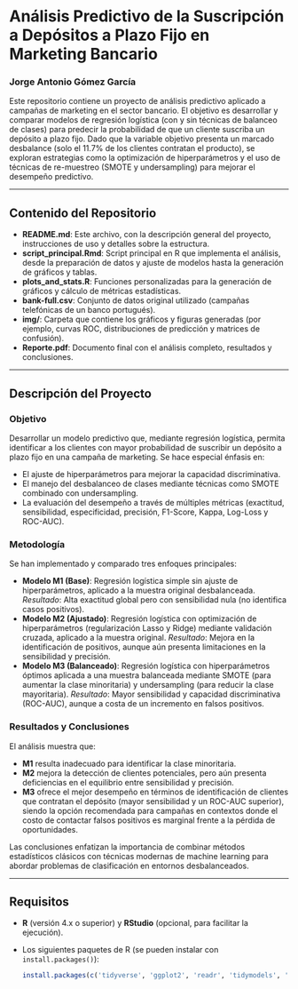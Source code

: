 # Análisis Predictivo de la Suscripción a Depósitos a Plazo Fijo en Marketing Bancario

### Jorge Antonio Gómez García

Este repositorio contiene un proyecto de análisis predictivo aplicado a campañas de marketing en el sector bancario. El objetivo es desarrollar y comparar modelos de regresión logística (con y sin técnicas de balanceo de clases) para predecir la probabilidad de que un cliente suscriba un depósito a plazo fijo. Dado que la variable objetivo presenta un marcado desbalance (solo el 11.7% de los clientes contratan el producto), se exploran estrategias como la optimización de hiperparámetros y el uso de técnicas de re-muestreo (SMOTE y undersampling) para mejorar el desempeño predictivo.

---

## Contenido del Repositorio

- **README.md**: Este archivo, con la descripción general del proyecto, instrucciones de uso y detalles sobre la estructura.
- **script_principal.Rmd**: Script principal en R que implementa el análisis, desde la preparación de datos y ajuste de modelos hasta la generación de gráficos y tablas.
- **plots_and_stats.R**: Funciones personalizadas para la generación de gráficos y cálculo de métricas estadísticas.
- **bank-full.csv**: Conjunto de datos original utilizado (campañas telefónicas de un banco portugués).
- **img/**: Carpeta que contiene los gráficos y figuras generadas (por ejemplo, curvas ROC, distribuciones de predicción y matrices de confusión).
- **Reporte.pdf**: Documento final con el análisis completo, resultados y conclusiones.

---

## Descripción del Proyecto

### Objetivo

Desarrollar un modelo predictivo que, mediante regresión logística, permita identificar a los clientes con mayor probabilidad de suscribir un depósito a plazo fijo en una campaña de marketing. Se hace especial énfasis en:

- El ajuste de hiperparámetros para mejorar la capacidad discriminativa.
- El manejo del desbalanceo de clases mediante técnicas como SMOTE combinado con undersampling.
- La evaluación del desempeño a través de múltiples métricas (exactitud, sensibilidad, especificidad, precisión, F1-Score, Kappa, Log-Loss y ROC-AUC).

### Metodología

Se han implementado y comparado tres enfoques principales:

- **Modelo M1 (Base)**: Regresión logística simple sin ajuste de hiperparámetros, aplicado a la muestra original desbalanceada. *Resultado*: Alta exactitud global pero con sensibilidad nula (no identifica casos positivos).
- **Modelo M2 (Ajustado)**: Regresión logística con optimización de hiperparámetros (regularización Lasso y Ridge) mediante validación cruzada, aplicado a la muestra original. *Resultado*: Mejora en la identificación de positivos, aunque aún presenta limitaciones en la sensibilidad y precisión.
- **Modelo M3 (Balanceado)**: Regresión logística con hiperparámetros óptimos aplicada a una muestra balanceada mediante SMOTE (para aumentar la clase minoritaria) y undersampling (para reducir la clase mayoritaria). *Resultado*: Mayor sensibilidad y capacidad discriminativa (ROC-AUC), aunque a costa de un incremento en falsos positivos.

### Resultados y Conclusiones

El análisis muestra que:

- **M1** resulta inadecuado para identificar la clase minoritaria.
- **M2** mejora la detección de clientes potenciales, pero aún presenta deficiencias en el equilibrio entre sensibilidad y precisión.
- **M3** ofrece el mejor desempeño en términos de identificación de clientes que contratan el depósito (mayor sensibilidad y un ROC-AUC superior), siendo la opción recomendada para campañas en contextos donde el costo de contactar falsos positivos es marginal frente a la pérdida de oportunidades.

Las conclusiones enfatizan la importancia de combinar métodos estadísticos clásicos con técnicas modernas de machine learning para abordar problemas de clasificación en entornos desbalanceados.

---

## Requisitos

- **R** (versión 4.x o superior) y **RStudio** (opcional, para facilitar la ejecución).
- Los siguientes paquetes de R (se pueden instalar con `install.packages()`):

  ```R
  install.packages(c('tidyverse', 'ggplot2', 'readr', 'tidymodels', 'glmnet', 'mlr3tuning', 'pROC', 'smotefamily', 'nnet', 'caret'))
  ```
